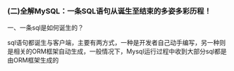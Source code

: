### (二)全解MySQL：一条SQL语句从诞生至结束的多姿多彩历程！

一、一条sql是如何诞生的？

sql语句都诞生与客户端，主要有两方式，一种是开发者自己动手编写，另一种则是相关的ORM框架自动生成，一般情况下，Mysql运行过程中收到大部分sql都是由ORM框架生成的

